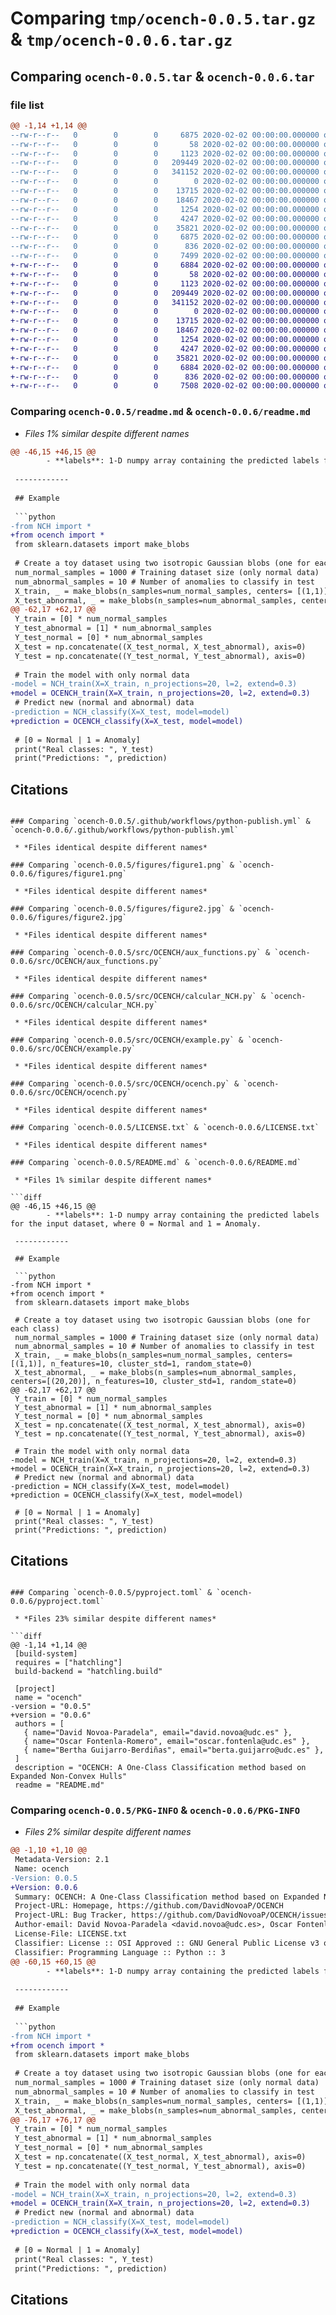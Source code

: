 # Comparing `tmp/ocench-0.0.5.tar.gz` & `tmp/ocench-0.0.6.tar.gz`

## Comparing `ocench-0.0.5.tar` & `ocench-0.0.6.tar`

### file list

```diff
@@ -1,14 +1,14 @@
--rw-r--r--   0        0        0     6875 2020-02-02 00:00:00.000000 ocench-0.0.5/readme.md
--rw-r--r--   0        0        0       58 2020-02-02 00:00:00.000000 ocench-0.0.5/requirements.txt
--rw-r--r--   0        0        0     1123 2020-02-02 00:00:00.000000 ocench-0.0.5/.github/workflows/python-publish.yml
--rw-r--r--   0        0        0   209449 2020-02-02 00:00:00.000000 ocench-0.0.5/figures/figure1.png
--rw-r--r--   0        0        0   341152 2020-02-02 00:00:00.000000 ocench-0.0.5/figures/figure2.jpg
--rw-r--r--   0        0        0        0 2020-02-02 00:00:00.000000 ocench-0.0.5/src/OCENCH/__init__.py
--rw-r--r--   0        0        0    13715 2020-02-02 00:00:00.000000 ocench-0.0.5/src/OCENCH/aux_functions.py
--rw-r--r--   0        0        0    18467 2020-02-02 00:00:00.000000 ocench-0.0.5/src/OCENCH/calcular_NCH.py
--rw-r--r--   0        0        0     1254 2020-02-02 00:00:00.000000 ocench-0.0.5/src/OCENCH/example.py
--rw-r--r--   0        0        0     4247 2020-02-02 00:00:00.000000 ocench-0.0.5/src/OCENCH/ocench.py
--rw-r--r--   0        0        0    35821 2020-02-02 00:00:00.000000 ocench-0.0.5/LICENSE.txt
--rw-r--r--   0        0        0     6875 2020-02-02 00:00:00.000000 ocench-0.0.5/README.md
--rw-r--r--   0        0        0      836 2020-02-02 00:00:00.000000 ocench-0.0.5/pyproject.toml
--rw-r--r--   0        0        0     7499 2020-02-02 00:00:00.000000 ocench-0.0.5/PKG-INFO
+-rw-r--r--   0        0        0     6884 2020-02-02 00:00:00.000000 ocench-0.0.6/readme.md
+-rw-r--r--   0        0        0       58 2020-02-02 00:00:00.000000 ocench-0.0.6/requirements.txt
+-rw-r--r--   0        0        0     1123 2020-02-02 00:00:00.000000 ocench-0.0.6/.github/workflows/python-publish.yml
+-rw-r--r--   0        0        0   209449 2020-02-02 00:00:00.000000 ocench-0.0.6/figures/figure1.png
+-rw-r--r--   0        0        0   341152 2020-02-02 00:00:00.000000 ocench-0.0.6/figures/figure2.jpg
+-rw-r--r--   0        0        0        0 2020-02-02 00:00:00.000000 ocench-0.0.6/src/OCENCH/__init__.py
+-rw-r--r--   0        0        0    13715 2020-02-02 00:00:00.000000 ocench-0.0.6/src/OCENCH/aux_functions.py
+-rw-r--r--   0        0        0    18467 2020-02-02 00:00:00.000000 ocench-0.0.6/src/OCENCH/calcular_NCH.py
+-rw-r--r--   0        0        0     1254 2020-02-02 00:00:00.000000 ocench-0.0.6/src/OCENCH/example.py
+-rw-r--r--   0        0        0     4247 2020-02-02 00:00:00.000000 ocench-0.0.6/src/OCENCH/ocench.py
+-rw-r--r--   0        0        0    35821 2020-02-02 00:00:00.000000 ocench-0.0.6/LICENSE.txt
+-rw-r--r--   0        0        0     6884 2020-02-02 00:00:00.000000 ocench-0.0.6/README.md
+-rw-r--r--   0        0        0      836 2020-02-02 00:00:00.000000 ocench-0.0.6/pyproject.toml
+-rw-r--r--   0        0        0     7508 2020-02-02 00:00:00.000000 ocench-0.0.6/PKG-INFO
```

### Comparing `ocench-0.0.5/readme.md` & `ocench-0.0.6/readme.md`

 * *Files 1% similar despite different names*

```diff
@@ -46,15 +46,15 @@
        - **labels**: 1-D numpy array containing the predicted labels for the input dataset, where 0 = Normal and 1 = Anomaly.
 
 ------------
 
 ## Example
 
 ```python
-from NCH import *
+from ocench import *
 from sklearn.datasets import make_blobs  
 
 # Create a toy dataset using two isotropic Gaussian blobs (one for each class)
 num_normal_samples = 1000 # Training dataset size (only normal data)
 num_abnormal_samples = 10 # Number of anomalies to classify in test
 X_train, _ = make_blobs(n_samples=num_normal_samples, centers= [(1,1)], n_features=10, cluster_std=1, random_state=0)
 X_test_abnormal, _ = make_blobs(n_samples=num_abnormal_samples, centers=[(20,20)], n_features=10, cluster_std=1, random_state=0)
@@ -62,17 +62,17 @@
 Y_train = [0] * num_normal_samples
 Y_test_abnormal = [1] * num_abnormal_samples
 Y_test_normal = [0] * num_abnormal_samples
 X_test = np.concatenate((X_test_normal, X_test_abnormal), axis=0)
 Y_test = np.concatenate((Y_test_normal, Y_test_abnormal), axis=0)
 
 # Train the model with only normal data
-model = NCH_train(X=X_train, n_projections=20, l=2, extend=0.3) 
+model = OCENCH_train(X=X_train, n_projections=20, l=2, extend=0.3) 
 # Predict new (normal and abnormal) data
-prediction = NCH_classify(X=X_test, model=model) 
+prediction = OCENCH_classify(X=X_test, model=model) 
 
 # [0 = Normal | 1 = Anomaly]
 print("Real classes: ", Y_test)
 print("Predictions: ", prediction)
 ```
 
 ## Citations
```

### Comparing `ocench-0.0.5/.github/workflows/python-publish.yml` & `ocench-0.0.6/.github/workflows/python-publish.yml`

 * *Files identical despite different names*

### Comparing `ocench-0.0.5/figures/figure1.png` & `ocench-0.0.6/figures/figure1.png`

 * *Files identical despite different names*

### Comparing `ocench-0.0.5/figures/figure2.jpg` & `ocench-0.0.6/figures/figure2.jpg`

 * *Files identical despite different names*

### Comparing `ocench-0.0.5/src/OCENCH/aux_functions.py` & `ocench-0.0.6/src/OCENCH/aux_functions.py`

 * *Files identical despite different names*

### Comparing `ocench-0.0.5/src/OCENCH/calcular_NCH.py` & `ocench-0.0.6/src/OCENCH/calcular_NCH.py`

 * *Files identical despite different names*

### Comparing `ocench-0.0.5/src/OCENCH/example.py` & `ocench-0.0.6/src/OCENCH/example.py`

 * *Files identical despite different names*

### Comparing `ocench-0.0.5/src/OCENCH/ocench.py` & `ocench-0.0.6/src/OCENCH/ocench.py`

 * *Files identical despite different names*

### Comparing `ocench-0.0.5/LICENSE.txt` & `ocench-0.0.6/LICENSE.txt`

 * *Files identical despite different names*

### Comparing `ocench-0.0.5/README.md` & `ocench-0.0.6/README.md`

 * *Files 1% similar despite different names*

```diff
@@ -46,15 +46,15 @@
        - **labels**: 1-D numpy array containing the predicted labels for the input dataset, where 0 = Normal and 1 = Anomaly.
 
 ------------
 
 ## Example
 
 ```python
-from NCH import *
+from ocench import *
 from sklearn.datasets import make_blobs  
 
 # Create a toy dataset using two isotropic Gaussian blobs (one for each class)
 num_normal_samples = 1000 # Training dataset size (only normal data)
 num_abnormal_samples = 10 # Number of anomalies to classify in test
 X_train, _ = make_blobs(n_samples=num_normal_samples, centers= [(1,1)], n_features=10, cluster_std=1, random_state=0)
 X_test_abnormal, _ = make_blobs(n_samples=num_abnormal_samples, centers=[(20,20)], n_features=10, cluster_std=1, random_state=0)
@@ -62,17 +62,17 @@
 Y_train = [0] * num_normal_samples
 Y_test_abnormal = [1] * num_abnormal_samples
 Y_test_normal = [0] * num_abnormal_samples
 X_test = np.concatenate((X_test_normal, X_test_abnormal), axis=0)
 Y_test = np.concatenate((Y_test_normal, Y_test_abnormal), axis=0)
 
 # Train the model with only normal data
-model = NCH_train(X=X_train, n_projections=20, l=2, extend=0.3) 
+model = OCENCH_train(X=X_train, n_projections=20, l=2, extend=0.3) 
 # Predict new (normal and abnormal) data
-prediction = NCH_classify(X=X_test, model=model) 
+prediction = OCENCH_classify(X=X_test, model=model) 
 
 # [0 = Normal | 1 = Anomaly]
 print("Real classes: ", Y_test)
 print("Predictions: ", prediction)
 ```
 
 ## Citations
```

### Comparing `ocench-0.0.5/pyproject.toml` & `ocench-0.0.6/pyproject.toml`

 * *Files 23% similar despite different names*

```diff
@@ -1,14 +1,14 @@
 [build-system]
 requires = ["hatchling"]
 build-backend = "hatchling.build"
 
 [project]
 name = "ocench"
-version = "0.0.5"
+version = "0.0.6"
 authors = [
   { name="David Novoa-Paradela", email="david.novoa@udc.es" },
   { name="Oscar Fontenla-Romero", email="oscar.fontenla@udc.es" },
   { name="Bertha Guijarro-Berdiñas", email="berta.guijarro@udc.es" },
 ]
 description = "OCENCH: A One-Class Classification method based on Expanded Non-Convex Hulls"
 readme = "README.md"
```

### Comparing `ocench-0.0.5/PKG-INFO` & `ocench-0.0.6/PKG-INFO`

 * *Files 2% similar despite different names*

```diff
@@ -1,10 +1,10 @@
 Metadata-Version: 2.1
 Name: ocench
-Version: 0.0.5
+Version: 0.0.6
 Summary: OCENCH: A One-Class Classification method based on Expanded Non-Convex Hulls
 Project-URL: Homepage, https://github.com/DavidNovoaP/OCENCH
 Project-URL: Bug Tracker, https://github.com/DavidNovoaP/OCENCH/issues
 Author-email: David Novoa-Paradela <david.novoa@udc.es>, Oscar Fontenla-Romero <oscar.fontenla@udc.es>, Bertha Guijarro-Berdiñas <berta.guijarro@udc.es>
 License-File: LICENSE.txt
 Classifier: License :: OSI Approved :: GNU General Public License v3 or later (GPLv3+)
 Classifier: Programming Language :: Python :: 3
@@ -60,15 +60,15 @@
        - **labels**: 1-D numpy array containing the predicted labels for the input dataset, where 0 = Normal and 1 = Anomaly.
 
 ------------
 
 ## Example
 
 ```python
-from NCH import *
+from ocench import *
 from sklearn.datasets import make_blobs  
 
 # Create a toy dataset using two isotropic Gaussian blobs (one for each class)
 num_normal_samples = 1000 # Training dataset size (only normal data)
 num_abnormal_samples = 10 # Number of anomalies to classify in test
 X_train, _ = make_blobs(n_samples=num_normal_samples, centers= [(1,1)], n_features=10, cluster_std=1, random_state=0)
 X_test_abnormal, _ = make_blobs(n_samples=num_abnormal_samples, centers=[(20,20)], n_features=10, cluster_std=1, random_state=0)
@@ -76,17 +76,17 @@
 Y_train = [0] * num_normal_samples
 Y_test_abnormal = [1] * num_abnormal_samples
 Y_test_normal = [0] * num_abnormal_samples
 X_test = np.concatenate((X_test_normal, X_test_abnormal), axis=0)
 Y_test = np.concatenate((Y_test_normal, Y_test_abnormal), axis=0)
 
 # Train the model with only normal data
-model = NCH_train(X=X_train, n_projections=20, l=2, extend=0.3) 
+model = OCENCH_train(X=X_train, n_projections=20, l=2, extend=0.3) 
 # Predict new (normal and abnormal) data
-prediction = NCH_classify(X=X_test, model=model) 
+prediction = OCENCH_classify(X=X_test, model=model) 
 
 # [0 = Normal | 1 = Anomaly]
 print("Real classes: ", Y_test)
 print("Predictions: ", prediction)
 ```
 
 ## Citations
```

